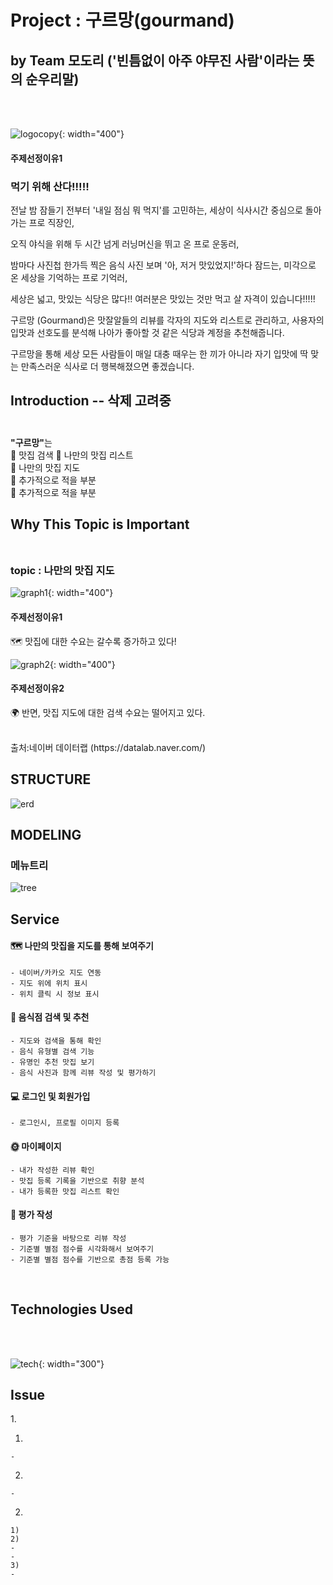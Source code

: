 # Project : 구르망(gourmand)
## by Team 모도리 ('빈틈없이 아주 야무진 사람'이라는 뜻의 순우리말)
<br><br>

![logocopy](https://user-images.githubusercontent.com/61037197/108632311-8d161480-74b1-11eb-8a4a-f7ac3d26a2af.PNG){: width="400"}

#### 주제선정이유1 <br>


<h3>먹기 위해 산다!!!!!</h3>

전날 밤 잠들기 전부터 '내일 점심 뭐 먹지'를 고민하는,
세상이 식사시간 중심으로 돌아가는 프로 직장인,

오직 야식을 위해
두 시간 넘게 러닝머신을 뛰고 온 프로 운동러,


밤마다 사진첩 한가득 찍은 음식 사진 보며
'아, 저거 맛있었지!'하다 잠드는,
미각으로 온 세상을 기억하는 프로 기억러,

세상은 넓고, 맛있는 식당은 많다!!
여러분은 맛있는 것만 먹고 살 자격이 있습니다!!!!!


구르망 (Gourmand)은
맛잘알들의 리뷰를 각자의 지도와 리스트로 관리하고,
사용자의 입맛과 선호도를 분석해
나아가 좋아할 것 같은 식당과 계정을 추천해줍니다.

구르망을 통해 세상 모든 사람들이 매일
대충 때우는 한 끼가 아니라
자기 입맛에 딱 맞는 만족스러운 식사로 더 행복해졌으면 좋겠습니다.

## Introduction -- 삭제 고려중 <br><br>
<b>"구르망"</b>는 <br> 
:pretzel: 맛집 검색 
:fries: 나만의 맛집 리스트  <br>
:taco: 나만의 맛집 지도  <br>
:bagel: 추가적으로 적을 부분  <br>
:pizza: 추가적으로 적을 부분 <br>

<p><p>
   
## Why This Topic is Important<br><br>

### topic : 나만의 맛집 지도 <br>

<div>

![graph1](https://user-images.githubusercontent.com/61037197/108643287-52ca6880-74ed-11eb-8310-9532265d8f25.PNG){: width="400"}
#### 주제선정이유1 <br>
:world_map: 맛집에 대한 수요는 갈수록 증가하고 있다!
<p><p></p>

![graph2](https://user-images.githubusercontent.com/61037197/108643291-552cc280-74ed-11eb-8621-f341e45f8125.PNG){: width="400"}

#### 주제선정이유2<br>
:earth_africa: 반면, 맛집 지도에 대한 검색 수요는 떨어지고 있다. 
<p></p>
<br>
출처:네이버 데이터랩 (https://datalab.naver.com/)

## STRUCTURE 


<div>

![erd](https://user-images.githubusercontent.com/61037197/108632719-bdf74900-74b3-11eb-848a-3d3f3e18b5ef.PNG)
  
## MODELING    

### 메뉴트리
<div> 

![tree](https://user-images.githubusercontent.com/61037197/108651210-a300f500-7504-11eb-8c7e-5e32c1f15f5a.jpg)



## Service 
<div>   



#### :world_map: 나만의 맛집을 지도를 통해 보여주기
    - 네이버/카카오 지도 연동
    - 지도 위에 위치 표시
    - 위치 클릭 시 정보 표시


#### :pretzel: 음식점 검색 및 추천<br>
    - 지도와 검색을 통해 확인 
    - 음식 유형별 검색 기능
    - 유명인 추천 맛집 보기
    - 음식 사진과 함께 리뷰 작성 및 평가하기


#### :computer: 로그인 및 회원가입<br>
    - 로그인시, 프로필 이미지 등록


#### :sun_with_face: 마이페이지 <br>
    - 내가 작성한 리뷰 확인
    - 맛집 등록 기록을 기반으로 취향 분석
    - 내가 등록한 맛집 리스트 확인


#### :100: 평가 작성<br>
    - 평가 기준을 바탕으로 리뷰 작성
    - 기준별 별점 점수를 시각화해서 보여주기
    - 기준별 별점 점수를 기반으로 총점 등록 가능





</br></p>

## Technologies Used
<br>
</br>

![tech](https://user-images.githubusercontent.com/61037197/108650542-27527880-7503-11eb-8877-2eaa3cb4a5a4.jpg){: width="300"}




## Issue
<div>
1. 
   
   1) 
    - 
   2) 
    - 

2. 
```
1) 
2) 
- 
- 
3)
- 
